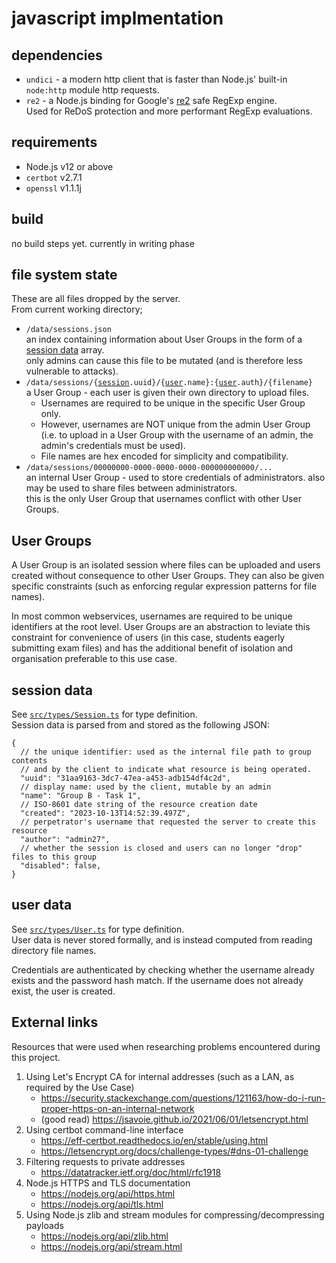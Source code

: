 [types/session]: https://github.com/MrGriefs/c1/blob/main/js_impl/src/types/Session.ts
[types/user]:    https://github.com/MrGriefs/c1/blob/main/js_impl/src/types/User.ts

# javascript implmentation

## dependencies

- `undici` - a modern http client that is faster than Node.js' built-in `node:http` module http requests.
- `re2` - a Node.js binding for Google's [re2](https://github.com/google/re2) safe RegExp engine.  
  Used for ReDoS protection and more performant RegExp evaluations.

## requirements

- Node.js v12 or above
- `certbot` v2.7.1
- `openssl` v1.1.1j

## build

no build steps yet. currently in writing phase

## file system state

These are all files dropped by the server.  
From current working directory;

- `/data/sessions.json`  
  an index containing information about User Groups in the form of a [session data](#session-data) array.  
  only admins can cause this file to be mutated (and is therefore less vulnerable to attacks).
- <code>/data/sessions/{[session][types/session].uuid}/{[user][types/user].name}:{[user][types/user].auth}/{filename}</code>  
  a User Group - each user is given their own directory to upload files.  
  - Usernames are required to be unique in the specific User Group only.  
  - However, usernames are NOT unique from the admin User Group  
    (i.e. to upload in a User Group with the username of an admin, the admin's credentials must be used).
  - File names are hex encoded for simplicity and compatibility.
- `/data/sessions/00000000-0000-0000-0000-000000000000/...`  
  an internal User Group - used to store credentials of administrators. also may be used to share files between administrators.  
  this is the only User Group that usernames conflict with other User Groups.

## User Groups

A User Group is an isolated session where files can be uploaded and users created without consequence to other User Groups. They can also be given specific constraints (such as enforcing regular expression patterns for file names).  

In most common webservices, usernames are required to be unique identifiers at the root level. User Groups are an abstraction to leviate this constraint for convenience of users (in this case, students eagerly submitting exam files) and has the additional benefit of isolation and organisation preferable to this use case.  

## session data

See [`src/types/Session.ts`][types/session] for type definition.  
Session data is parsed from and stored as the following JSON:  

```jsonc
{
  // the unique identifier: used as the internal file path to group contents
  // and by the client to indicate what resource is being operated.
  "uuid": "31aa9163-3dc7-47ea-a453-adb154df4c2d",
  // display name: used by the client, mutable by an admin
  "name": "Group B - Task 1",
  // ISO-8601 date string of the resource creation date
  "created": "2023-10-13T14:52:39.497Z",
  // perpetrator's username that requested the server to create this resource
  "author": "admin27",
  // whether the session is closed and users can no longer "drop" files to this group
  "disabled": false,
}
```

## user data

See [`src/types/User.ts`][types/user] for type definition.  
User data is never stored formally, and is instead computed from reading directory file names.

Credentials are authenticated by checking whether the username already exists and the password hash match. If the username does not already exist, the user is created.

## External links

Resources that were used when researching problems encountered during this project.

1. Using Let's Encrypt CA for internal addresses (such as a LAN, as required by the Use Case)
   - <https://security.stackexchange.com/questions/121163/how-do-i-run-proper-https-on-an-internal-network>
   - (good read) <https://jsavoie.github.io/2021/06/01/letsencrypt.html>
1. Using certbot command-line interface
   - <https://eff-certbot.readthedocs.io/en/stable/using.html>
   - <https://letsencrypt.org/docs/challenge-types/#dns-01-challenge>
1. Filtering requests to private addresses
   - <https://datatracker.ietf.org/doc/html/rfc1918>
1. Node.js HTTPS and TLS documentation
   - <https://nodejs.org/api/https.html>
   - <https://nodejs.org/api/tls.html>
1. Using Node.js zlib and stream modules for compressing/decompressing payloads
   - <https://nodejs.org/api/zlib.html>
   - <https://nodejs.org/api/stream.html>

